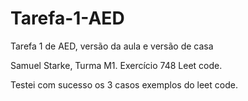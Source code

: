 # Tarefa-1-AED
Tarefa 1 de AED, versão da aula e versão de casa

Samuel Starke, Turma M1.
Exercício 748 Leet code.

Testei com sucesso os 3 casos exemplos do leet code.
